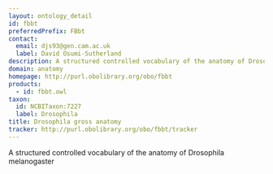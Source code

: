```yaml
---
layout: ontology_detail
id: fbbt
preferredPrefix: FBbt
contact: 
  email: djs93@gen.cam.ac.uk
  label: David Osumi-Sutherland
description: A structured controlled vocabulary of the anatomy of Drosophila melanogaster
domain: anatomy
homepage: http://purl.obolibrary.org/obo/fbbt
products: 
  - id: fbbt.owl
taxon: 
  id: NCBITaxon:7227
  label: Drosophila
title: Drosophila gross anatomy
tracker: http://purl.obolibrary.org/obo/fbbt/tracker
---
```


A structured controlled vocabulary of the anatomy of Drosophila melanogaster
